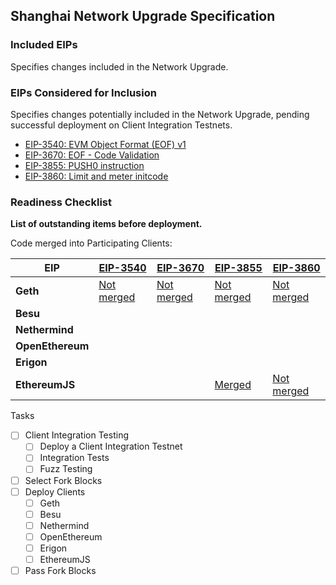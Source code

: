 ## Shanghai Network Upgrade Specification

### Included EIPs
Specifies changes included in the Network Upgrade.

### EIPs Considered for Inclusion
Specifies changes potentially included in the Network Upgrade, pending successful deployment on Client Integration Testnets.

* [EIP-3540: EVM Object Format (EOF) v1](https://eips.ethereum.org/EIPS/eip-3540)
* [EIP-3670: EOF - Code Validation](https://eips.ethereum.org/EIPS/eip-3670)
* [EIP-3855: PUSH0 instruction](https://eips.ethereum.org/EIPS/eip-3855)
* [EIP-3860: Limit and meter initcode](https://eips.ethereum.org/EIPS/eip-3860)

### Readiness Checklist

**List of outstanding items before deployment.**

Code merged into Participating Clients:

| EIP | [EIP-3540](https://eips.ethereum.org/EIPS/eip-3540) | [EIP-3670](https://eips.ethereum.org/EIPS/eip-3670) | [EIP-3855](https://eips.ethereum.org/EIPS/eip-3855) | [EIP-3860](https://eips.ethereum.org/EIPS/eip-3860) |
|------------------|------|------|------|------|
| **Geth**         | [Not merged](https://github.com/ethereum/go-ethereum/pull/22958) | [Not merged](https://github.com/ethereum/go-ethereum/pull/24090) | [Not merged](https://github.com/ethereum/go-ethereum/pull/24039) | [Not merged](https://github.com/ethereum/go-ethereum/pull/23847) |
| **Besu**         | | | | |
| **Nethermind**   | | | | |
| **OpenEthereum** | | | | |
| **Erigon**    | | | | |
| **EthereumJS**   | | | [Merged](https://github.com/ethereumjs/ethereumjs-monorepo/pull/1616) | [Not merged](https://github.com/ethereumjs/ethereumjs-monorepo/pull/1619) |

 Tasks
- [ ] Client Integration Testing
  - [ ] Deploy a Client Integration Testnet
  - [ ] Integration Tests
  - [ ] Fuzz Testing
 - [ ] Select Fork Blocks
 - [ ] Deploy Clients
   - [ ]  Geth
   - [ ]  Besu
   - [ ]  Nethermind
   - [ ]  OpenEthereum
   - [ ]  Erigon
   - [ ]  EthereumJS
 - [ ] Pass Fork Blocks
